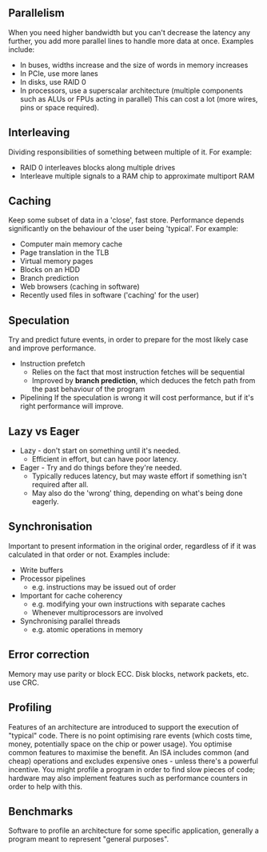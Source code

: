 ## Parallelism
When you need higher bandwidth but you can't decrease the latency any further, you add more parallel lines to handle more data at once. Examples include:
- In buses, widths increase and the size of words in memory increases
- In PCIe, use more lanes
- In disks, use RAID 0
- In processors, use a superscalar architecture (multiple components such as ALUs or FPUs acting in parallel)
This can cost a lot (more wires, pins or space required).
## Interleaving
Dividing responsibilities of something between multiple of it. For example:
- RAID 0 interleaves blocks along multiple drives
- Interleave multiple signals to a RAM chip to approximate multiport RAM
## Caching
Keep some subset of data in a 'close', fast store. Performance depends significantly on the behaviour of the user being 'typical'. For example:
- Computer main memory cache
- Page translation in the TLB
- Virtual memory pages
- Blocks on an HDD
- Branch prediction
- Web browsers (caching in software)
- Recently used files in software ('caching' for the user)
## Speculation
Try and predict future events, in order to prepare for the most likely case and improve performance.
- Instruction prefetch
	- Relies on the fact that most instruction fetches will be sequential
	- Improved by **branch prediction**, which deduces the fetch path from the past behaviour of the program
- Pipelining
If the speculation is wrong it will cost performance, but if it's right performance will improve. 
## Lazy vs Eager
- Lazy - don't start on something until it's needed.
	- Efficient in effort, but can have poor latency.
- Eager - Try and do things before they're needed.
	- Typically reduces latency, but may waste effort if something isn't required after all.
	- May also do the 'wrong' thing, depending on what's being done eagerly.
## Synchronisation
Important to present information in the original order, regardless of if it was calculated in that order or not. Examples include:
- Write buffers
- Processor pipelines
	- e.g. instructions may be issued out of order
- Important for cache coherency
	- e.g. modifying your own instructions with separate caches
	- Whenever multiprocessors are involved
- Synchronising parallel threads
	- e.g. atomic operations in memory
## Error correction
Memory may use parity or block ECC.
Disk blocks, network packets, etc. use CRC.
## Profiling
Features of an architecture are introduced to support the execution of "typical" code. There is no point optimising rare events (which costs time, money, potentially space on the chip or power usage). You optimise common features to maximise the benefit.
An ISA includes common (and cheap) operations and excludes expensive ones - unless there's a powerful incentive.
You might profile a program in order to find slow pieces of code; hardware may also implement features such as performance counters in order to help with this.
## Benchmarks
Software to profile an architecture for some specific application, generally a program meant to represent "general purposes".

